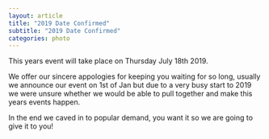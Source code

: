 ```yaml
---
layout: article
title: "2019 Date Confirmed"
subtitle: "2019 Date Confirmed"
categories: photo
---
```


This years event will take place on Thursday July 18th 2019.

We offer our sincere appologies for keeping you waiting for so long, usually we announce our event on 1st of Jan but due to a very busy start to 2019 we were unsure whether we would be able to pull together and make this years events happen.

In the end we caved in to popular demand, you want it so we are going to give it to you! 

